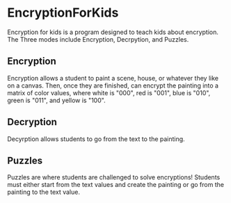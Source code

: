 # EncryptionForKids

Encryption for kids is a program designed to teach kids about encryption.
The Three modes include Encryption, Decrpytion, and Puzzles.

<h2>
Encryption
</h2>
Encryption allows a student to paint a scene, house, or whatever they like on a canvas. Then, once they are finished, can encrypt the painting into a matrix of color values,
where white is "000", red is "001", blue is "010", green is "011", and yellow is "100". 
<h2>
Decryption
</h2>
Decyrption allows students to go from the text to the painting.
<h2>
Puzzles
</h2>
Puzzles are where students are challenged to solve encryptions! Students must either start from the text values and create the painting or go from the painting to the text
value.
